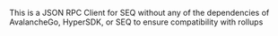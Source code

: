This is a JSON RPC Client for SEQ without any of the dependencies of AvalancheGo, HyperSDK, or SEQ to ensure compatibility with rollups